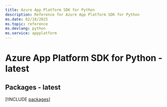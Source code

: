 ```yaml
---
title: Azure App Platform SDK for Python
description: Reference for Azure App Platform SDK for Python
ms.date: 02/18/2025
ms.topic: reference
ms.devlang: python
ms.service: appplatform
---
```

# Azure App Platform SDK for Python - latest
## Packages - latest
[!INCLUDE [packages](app-platform-index.md)]